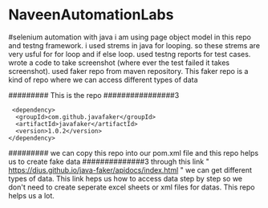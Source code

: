 # NaveenAutomationLabs
#selenium automation with java
i am using page object model in this repo and testng framework.
i used strems in java for looping. so these strems are very usful for for loop and if else loop. 
used testng reports for test cases.
wrote a code to take screenshot (where ever the test failed it takes screenshot).
used faker repo from maven repository. This faker repo is a kind of repo where we can access different types of data 


######### This is the repo ################3

     <dependency>
      <groupId>com.github.javafaker</groupId>
      <artifactId>javafaker</artifactId>
      <version>1.0.2</version>
    </dependency>

######### we can copy this repo into our pom.xml file and this repo helps us to create fake data ##############3
through this link " https://dius.github.io/java-faker/apidocs/index.html " we can get different types of data. This link heps us how to access data step by step
so we don't need to create seperate excel sheets or xml files for datas. This repo helps us a lot.    
